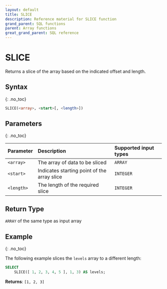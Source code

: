 ```yaml
---
layout: default
title: SLICE
description: Reference material for SLICE function
grand_parent: SQL functions
parent: Array functions
great_grand_parent: SQL reference
---
```


# SLICE

Returns a slice of the array based on the indicated offset and length.

## Syntax
{: .no_toc}

```sql
SLICE(<array>, <start>[, <length>])
```
## Parameters
{: .no_toc}

| Parameter  | Description                            | Supported input types | 
| :---------- | :------------------------------------ | :-------- | 
| `<array>`    | The array of data to be sliced               | `ARRAY` | 
| `<start>` | Indicates starting point of the array slice | `INTEGER` | 
| `<length>` | The length of the required slice | `INTEGER` | 

## Return Type
`ARRAY` of the same type as input array 

## Example
{: .no_toc}

The following example slices the `levels` array to a different length: 
```sql
SELECT
	SLICE([ 1, 2, 3, 4, 5 ], 1, 3) AS levels;
```

**Returns**: `[1, 2, 3]`
